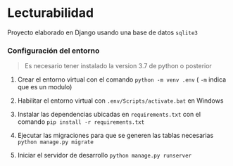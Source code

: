 # Lecturabilidad
Proyecto elaborado en Django usando una base de datos `sqlite3`
### Configuración del entorno
> Es necesario tener instalado la version 3.7 de python o posterior

1. Crear el entorno virtual con el comando `python -m venv .env` ( `-m` indica que es un  modulo)
1. Habilitar el entorno virtual con `.env/Scripts/activate.bat` en Windows
1. Instalar las dependencias ubicadas en `requirements.txt` con el comando `pip install -r requirements.txt`

1. Ejecutar las migraciones para que se generen las tablas necesarias `python manage.py migrate`
1. Iniciar el servidor de desarrollo `python manage.py runserver`
